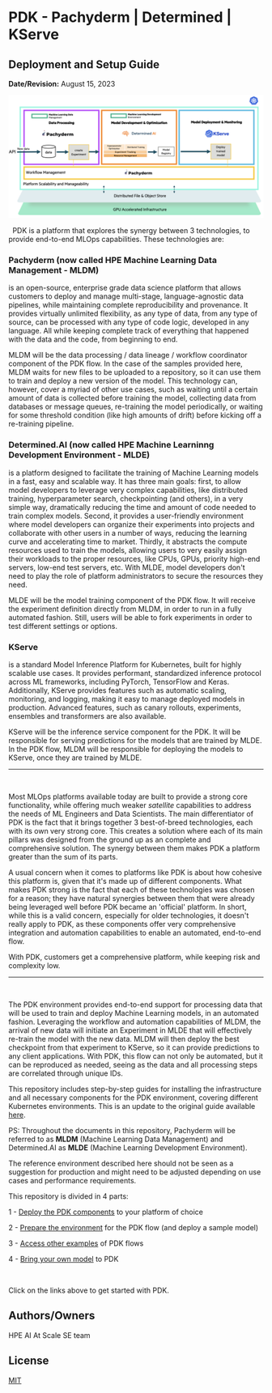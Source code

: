 # PDK - Pachyderm | Determined | KServe
## Deployment and Setup Guide
**Date/Revision:** August 15, 2023


![alt text][big_picture]

[big_picture]: deploy/images/big_picture.png "Solution Big Picture"

&nbsp;
PDK is a platform that explores the synergy between 3 technologies, to provide end-to-end MLOps capabilities.  These technologies are:

### Pachyderm (now called HPE Machine Learning Data Management - MLDM) 
is an open-source, enterprise grade data science platform that allows customers to deploy and manage multi-stage, language-agnostic data pipelines, while maintaining complete reproducibility and provenance. It provides virtually unlimited flexibility, as any type of data, from any type of source, can be processed with any type of code logic, developed in any language. All while keeping complete track of everything that happened with the data and the code, from beginning to end.

MLDM will be the data processing / data lineage / workflow coordinator component of the PDK flow. In the case of the samples provided here, MLDM waits for new files to be uploaded to a repository, so it can use them to train and deploy a new version of the model. This technology can, however, cover a myriad of other use cases, such as waiting until a certain amount of data is collected before training the model, collecting data from databases or message queues, re-training the model periodically, or waiting for some threshold condition (like high amounts of drift) before kicking off a re-training pipeline.


### Determined.AI (now called HPE Machine Learninng Development Environment - MLDE)
is a platform designed to facilitate the training of Machine Learning models in a fast, easy and scalable way. It has three main goals: first, to allow model developers to leverage very complex capabilities, like distributed training, hyperparameter search, checkpointing (and others), in a very simple way, dramatically reducing the time and amount of code needed to train complex models. Second, it provides a user-friendly environment where model developers can organize their experiments into projects and collaborate with other users in a number of ways, reducing the learning curve and accelerating time to market. Thirdly, it abstracts the compute resources used to train the models, allowing users to very easily assign their workloads to the proper resources, like CPUs, GPUs, priority high-end servers, low-end test servers, etc. With MLDE, model developers don't need to play the role of platform administrators to secure the resources they need. 

MLDE will be the model training component of the PDK flow. It will receive the experiment definition directly from MLDM, in order to run in a fully automated fashion. Still, users will be able to fork experiments in order to test different settings or options.

### KServe
is a standard Model Inference Platform for Kubernetes, built for highly scalable use cases. It provides performant, standardized inference protocol across ML frameworks, including PyTorch, TensorFlow and Keras. Additionally, KServe provides features such as automatic scaling, monitoring, and logging, making it easy to manage deployed models in production. Advanced features, such as canary rollouts, experiments, ensembles and transformers are also available.

KServe will be the inference service component for the PDK. It will be responsible for serving predictions for the models that are trained by MLDE. In the PDK flow, MLDM will be responsible for deploying the models to KServe, once they are trained by MLDE.  

---

&nbsp;

Most MLOps platforms available today are built to provide a strong core functionality, while offering much weaker *satellite* capabilities to address the needs of ML Engineers and Data Scientists. The main differentiator of PDK is the fact that it brings together 3 best-of-breed technologies, each with its own very strong core. This creates a solution where each of its main pillars was designed from the ground up as an complete and comprehensive solution. The synergy between them makes PDK a platform greater than the sum of its parts.

A usual concern when it comes to platforms like PDK is about how cohesive this platform is, given that it's made up of different components. What makes PDK strong is the fact that each of these technologies was chosen for a reason; they have natural synergies between them that were already being leveraged well before PDK became an 'official' platform. In short, while this is a valid concern, especially for older technologies, it doesn't really apply to PDK, as these components offer very comprehensive integration and automation capabilities to enable an automated, end-to-end flow.

With PDK, customers get a comprehensive platform, while keeping risk and complexity low.

---

&nbsp;

The PDK environment provides end-to-end support for processing data that will be used to train and deploy Machine Learning models, in an automated fashion. Leveraging the workflow and automation capabilities of MLDM, the arrival of new data will initiate an Experiment in MLDE that will effectively re-train the model with the new data. MLDM will then deploy the best checkpoint from that experiment to KServe, so it can provide predictions to any client applications. With PDK, this flow can not only be automated, but it can be reproduced as needed, seeing as the data and all processing steps are correlated through unique IDs.


This repository includes step-by-step guides for installing the infrastructure and all necessary components for the PDK environment, covering different Kubernetes environments. This is an update to the original guide available [here](https://github.hpe.com/cyrill-hug/KServe-Addendum-for-PDS).

PS: Throughout the documents in this repository, Pachyderm will be referred to as **MLDM** (Machine Learning Data Management) and Determined.AI as **MLDE** (Machine Learning Development Environment).

The reference environment described here should not be seen as a suggestion for production and might need to be adjusted depending on use cases and performance requirements. 



This repository is divided in 4 parts:

1 - [Deploy the PDK components](deploy/README.md#deploy) to your platform of choice

2 - [Prepare the environment](deploy/README.md#setup) for the PDK flow (and deploy a sample model)

3 - [Access other examples](examples/readme.md) of PDK flows

4 - [Bring your own model](bring-your-own-model/readme.md) to PDK

&nbsp;


Click on the links above to get started with PDK.



## Authors/Owners
HPE AI At Scale SE team



## License
[MIT](https://choosealicense.com/licenses/mit/)

